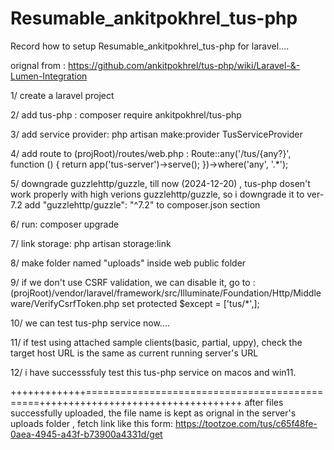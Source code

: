 # Resumable_ankitpokhrel_tus-php
Record how to setup Resumable_ankitpokhrel_tus-php for laravel....


orignal from : https://github.com/ankitpokhrel/tus-php/wiki/Laravel-&-Lumen-Integration

1/ create a laravel project

2/ add tus-php : composer require ankitpokhrel/tus-php

3/ add service provider: 
   php artisan make:provider TusServiceProvider  
   
4/ add route to (projRoot)/routes/web.php : 
   Route::any('/tus/{any?}', function () {
    return app('tus-server')->serve();
  })->where('any', '.*');
  
5/ downgrade guzzlehttp/guzzle, till now (2024-12-20) , tus-php dosen't work properly with high verions guzzlehttp/guzzle,
   so i downgrade it to ver-7.2
   add "guzzlehttp/guzzle": "^7.2"  to composer.json <require> section
   
6/ run:  composer upgrade

7/ link storage:  php artisan storage:link

8/ make folder named "uploads" inside web public folder

9/ if we don't use CSRF validation, we can disable it, 
   go to : (projRoot)/vendor/laravel/framework/src/Illuminate/Foundation/Http/Middleware/VerifyCsrfToken.php
   set  protected $except = ['tus/*',];
   
10/ we can test tus-php service now....

11/ if test using attached sample clients(basic, partial, uppy), check the target host URL is the same as current running server's URL

12/ i have successsfuly test this tus-php service on macos and win11.
  

+++++++++++++==============================================+++++++++++++++++++++++++++++++++++
after files successfully uploaded, the file name is kept as orignal in the server's uploads folder ,
fetch link like this form: 
https://tootzoe.com/tus/c65f48fe-0aea-4945-a43f-b73900a4331d/get













